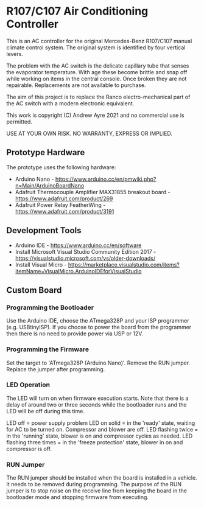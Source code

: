 # R107/C107 Air Conditioning Controller

This is an AC controller for the original Mercedes-Benz R107/C107 manual climate control system. The original system is identified by four vertical levers.

The problem with the AC switch is the delicate capillary tube that senses the evaporator temperature. With age these become brittle and snap off while working on items in the central console. Once broken they are not repairable. Replacements are not available to purchase.

The aim of this project is to replace the Ranco electro-mechanical part of the AC switch with a modern electronic equivalent.

This work is copyright (C) Andrew Ayre 2021 and no commercial use is permitted.

USE AT YOUR OWN RISK. NO WARRANTY, EXPRESS OR IMPLIED.

## Prototype Hardware

The prototype uses the following hardware:

* Arduino Nano - https://www.arduino.cc/en/pmwiki.php?n=Main/ArduinoBoardNano
* Adafruit Thermocouple Amplifier MAX31855 breakout board - https://www.adafruit.com/product/269
* Adafruit Power Relay FeatherWing - https://www.adafruit.com/product/3191

## Development Tools

* Arduino IDE - https://www.arduino.cc/en/software
* Install Microsoft Visual Studio Community Edition 2017 - https://visualstudio.microsoft.com/vs/older-downloads/
* Install Visual Micro - https://marketplace.visualstudio.com/items?itemName=VisualMicro.ArduinoIDEforVisualStudio

## Custom Board

### Programming the Bootloader

Use the Arduino IDE, choose the ATmega328P and your ISP programmer (e.g. USBtinyISP). If you choose to power the board from the programmer then there is no need to provide power via USP or 12V.

### Programming the Firmware

Set the target to 'ATmega328P (Arduino Nano)'.
Remove the RUN jumper. Replace the jumper after programming.

### LED Operation

The LED will turn on when firmware execution starts. Note that there is a delay of around two or three seconds while the bootloader runs and the LED will be off during this time.

LED off = power supply problem
LED on solid = in the 'ready' state, waiting for AC to be turned on. Compressor and blower are off.
LED flashing twice = in the 'running' state, blower is on and compressor cycles as needed.
LED flashing three times = in the 'freeze protection' state, blower in on and compressor is off.

### RUN Jumper

The RUN jumper should be installed when the board is installed in a vehicle. It needs to be removed during programming. The purpose of the RUN jumper is to stop noise on the receive line from keeping the board in the bootloader mode and stopping firmware from executing.
